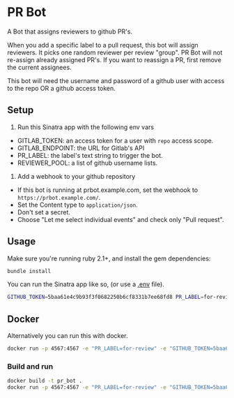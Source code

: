 # PR Bot

A Bot that assigns reviewers to github PR's.

When you add a specific label to a pull request, this bot will assign
reviewers. It picks one random reviewer per review "group". PR Bot will not
re-assign already assigned PR's. If you want to reassign a PR, first remove the
current assignees.

This bot will need the username and password of a github user with access to
the repo OR a github access token.

## Setup

1. Run this Sinatra app with the following env vars
  * GITLAB_TOKEN: an access token for a user with `repo` access scope.
  * GITLAB_ENDPOINT: the URL for Gitlab's API
  * PR_LABEL: the label's text string to trigger the bot.
  * REVIEWER_POOL: a list of github username lists.
1. Add a webhook to your github repository
  * If this bot is running at prbot.example.com, set the webhook to `https://prbot.example.com/`.
  * Set the Content type to `application/json`.
  * Don't set a secret.
  * Choose "Let me select individual events" and check only "Pull request".

## Usage

Make sure you're running ruby 2.1+, and install the gem dependencies:

```bash
bundle install
```

You can run the Sinatra app like so, (or use a [.env](https://github.com/bkeepers/dotenv) file).

```bash
GITHUB_TOKEN=5baa61e4c9b93f3f0682250b6cf8331b7ee68fd8 PR_LABEL=for-review REVIEWER_POOL=["user1", "user2", "user3"] ruby app.rb
```

## Docker

Alternatively you can run this with docker.

```bash
docker run -p 4567:4567 -e "PR_LABEL=for-review" -e "GITHUB_TOKEN=5baa61e4c9b93f3f0682250b6cf8331b7ee68fd8" -e 'REVIEWER_POOL=["user1", "user2", "user3"]' andruby/pr_bot
```

### Build and run

```bash
docker build -t pr_bot .
docker run -p 4567:4567 -e "PR_LABEL=for-review" -e "GITHUB_TOKEN=5baa61e4c9b93f3f0682250b6cf8331b7ee68fd8" -e 'REVIEWER_POOL=["user1", "user2", "user3"]' pr_bot
```
